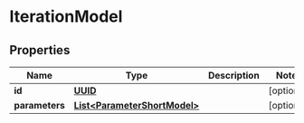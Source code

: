 # IterationModel

## Properties
Name | Type | Description | Notes
------------ | ------------- | ------------- | -------------
**id** | [**UUID**](UUID.md) |  |  [optional]
**parameters** | [**List&lt;ParameterShortModel&gt;**](ParameterShortModel.md) |  |  [optional]

